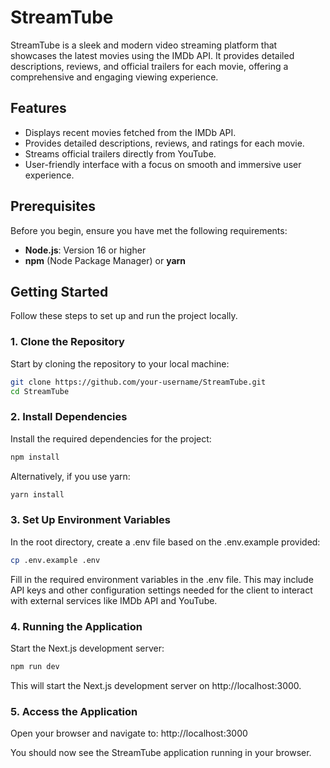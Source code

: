 # StreamTube

StreamTube is a sleek and modern video streaming platform that showcases the latest movies using the IMDb API. It provides detailed descriptions, reviews, and official trailers for each movie, offering a comprehensive and engaging viewing experience.

## Features

- Displays recent movies fetched from the IMDb API.
- Provides detailed descriptions, reviews, and ratings for each movie.
- Streams official trailers directly from YouTube.
- User-friendly interface with a focus on smooth and immersive user experience.

## Prerequisites

Before you begin, ensure you have met the following requirements:

- **Node.js**: Version 16 or higher
- **npm** (Node Package Manager) or **yarn**

## Getting Started

Follow these steps to set up and run the project locally.

### 1. Clone the Repository

Start by cloning the repository to your local machine:

```bash
git clone https://github.com/your-username/StreamTube.git
cd StreamTube
```

### 2. Install Dependencies

Install the required dependencies for the project:

```bash
npm install
```

Alternatively, if you use yarn:

```bash
yarn install
```

### 3. Set Up Environment Variables

In the root directory, create a .env file based on the .env.example provided:

```bash
cp .env.example .env
```

Fill in the required environment variables in the .env file. This may include API keys and other configuration settings needed for the client to interact with external services like IMDb API and YouTube.

### 4. Running the Application

Start the Next.js development server:

```bash
npm run dev
```

This will start the Next.js development server on http://localhost:3000.

### 5. Access the Application

Open your browser and navigate to: http://localhost:3000

You should now see the StreamTube application running in your browser.
